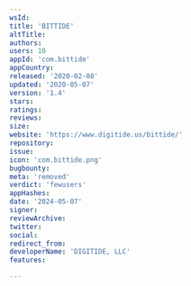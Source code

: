```yaml
---
wsId: 
title: 'BITTIDE'
altTitle: 
authors: 
users: 10
appId: 'com.bittide'
appCountry: 
released: '2020-02-08'
updated: '2020-05-07'
version: '1.4'
stars: 
ratings: 
reviews: 
size: 
website: 'https://www.digitide.us/bittide/'
repository: 
issue: 
icon: 'com.bittide.png'
bugbounty: 
meta: 'removed'
verdict: 'fewusers'
appHashes: 
date: '2024-05-07'
signer: 
reviewArchive: 
twitter: 
social: 
redirect_from: 
developerName: 'DIGITIDE, LLC'
features: 

---
```


